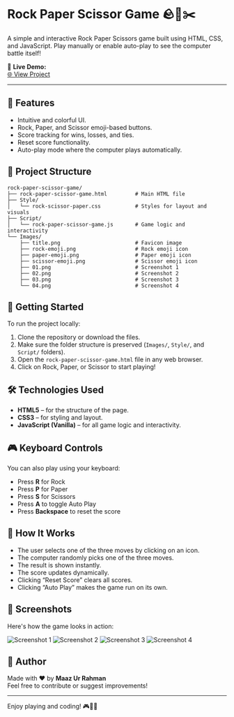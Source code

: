 # Rock Paper Scissor Game 🪨📄✂️

A simple and interactive Rock Paper Scissors game built using HTML, CSS, and JavaScript. Play manually or enable auto-play to see the computer battle itself!

🔗 **Live Demo:**  
[🌐 View Project](https://maazcodecraft.github.io/Rock-Paper-Scissor-Game/index.html)

---
## 🌟 Features

- Intuitive and colorful UI.
- Rock, Paper, and Scissor emoji-based buttons.
- Score tracking for wins, losses, and ties.
- Reset score functionality.
- Auto-play mode where the computer plays automatically.

## 📁 Project Structure

```
rock-paper-scissor-game/
├── rock-paper-scissor-game.html         # Main HTML file
├── Style/
│   └── rock-scissor-paper.css           # Styles for layout and visuals
├── Script/
│   └── rock-paper-scissor-game.js       # Game logic and interactivity
└── Images/
    ├── title.png                        # Favicon image
    ├── rock-emoji.png                   # Rock emoji icon
    ├── paper-emoji.png                  # Paper emoji icon
    ├── scissor-emoji.png                # Scissor emoji icon
    ├── 01.png                           # Screenshot 1
    ├── 02.png                           # Screenshot 2
    ├── 03.png                           # Screenshot 3
    └── 04.png                           # Screenshot 4
```

## 🚀 Getting Started

To run the project locally:

1. Clone the repository or download the files.
2. Make sure the folder structure is preserved (`Images/`, `Style/`, and `Script/` folders).
3. Open the `rock-paper-scissor-game.html` file in any web browser.
4. Click on Rock, Paper, or Scissor to start playing!

## 🛠 Technologies Used

- **HTML5** – for the structure of the page.
- **CSS3** – for styling and layout.
- **JavaScript (Vanilla)** – for all game logic and interactivity.

## 🎮 Keyboard Controls

You can also play using your keyboard:

- Press **R** for Rock
- Press **P** for Paper
- Press **S** for Scissors
- Press **A** to toggle Auto Play
- Press **Backspace** to reset the score

## 🧠 How It Works

- The user selects one of the three moves by clicking on an icon.
- The computer randomly picks one of the three moves.
- The result is shown instantly.
- The score updates dynamically.
- Clicking “Reset Score” clears all scores.
- Clicking “Auto Play” makes the game run on its own.

## 📸 Screenshots

Here's how the game looks in action:

![Screenshot 1](Images/01.png)
![Screenshot 2](Images/02.png)
![Screenshot 3](Images/03.png)
![Screenshot 4](Images/04.png)

## 🙌 Author

Made with ❤️ by **Maaz Ur Rahman**  
Feel free to contribute or suggest improvements!

---

Enjoy playing and coding! 🎮👨‍💻
